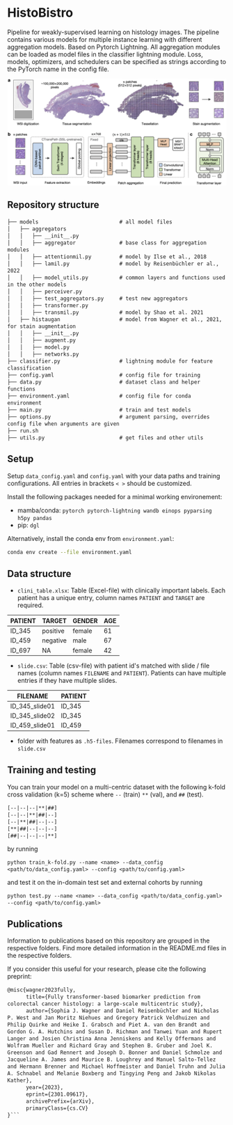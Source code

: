 # HistoBistro

Pipeline for weakly-supervised learning on histology images. The pipeline contains various models for multiple instance learning with different aggregation models. Based on Pytorch Lightning. All aggregation modules can be loaded as model files in the classifier lightning module. Loss, models, optimizers, and schedulers can be specified as strings according to the PyTorch name in the config file.

![](CancerCellCRCTransformer/model.png)

## Repository structure
```
├── models                          # all model files
│   ├── aggregators
│   │   ├── __init__.py  
│   │   ├── aggregator              # base class for aggregation modules 
│   │   ├── attentionmil.py         # model by Ilse et al., 2018
│   │   ├── lamil.py                # model by Reisenbüchler er al., 2022
│   │   ├── model_utils.py          # common layers and functions used in the other models
│   │   ├── perceiver.py
│   │   ├── test_aggregators.py     # test new aggregators
│   │   ├── transformer.py
│   │   ├── transmil.py             # model by Shao et al. 2021
│   ├── histaugan                   # model from Wagner et al., 2021, for stain augmentation
│   │   ├── __init__.py  
│   │   ├── augment.py  
│   │   ├── model.py  
│   │   ├── networks.py  
├── classifier.py                   # lightning module for feature classification
├── config.yaml                     # config file for training
├── data.py                         # dataset class and helper functions
├── environment.yaml                # config file for conda environment
├── main.py                         # train and test models
├── options.py                      # argument parsing, overrides config file when arguments are given
├── run.sh
├── utils.py                        # get files and other utils
```

## Setup

Setup `data_config.yaml` and `config.yaml` with your data paths and training configurations. All entries in brackets `< >` should be customized.

Install the following packages needed for a minimal working environement:
* mamba/conda: `pytorch pytorch-lightning wandb einops pyparsing h5py pandas`
* pip: `dgl`

Alternatively, install the conda env from `environment.yaml`:
```sh
conda env create --file environment.yaml
```

## Data structure

* `clini_table.xlsx`: Table (Excel-file) with clinically important labels. Each patient has a unique entry, column names `PATIENT` and `TARGET` are required.

| PATIENT	| TARGET	| GENDER	| AGE |
| ---       | ---       | ---       | --- |
| ID_345    | positive	| female	| 61  |
| ID_459    | negative	| male	    | 67  |
| ID_697    | NA	    | female	| 42  |

* `slide.csv`: Table (csv-file) with patient id's matched with slide / file names (column names `FILENAME` and `PATIENT`). Patients can have multiple entries if they have multiple slides.

| FILENAME	| PATIENT	|
| ---       | ---       |
| ID_345_slide01    | ID_345    |
| ID_345_slide02    | ID_345    |
| ID_459_slide01    | ID_459    |

* folder with features as `.h5-files`. Filenames correspond to filenames in `slide.csv`


## Training and testing

You can train your model on a multi-centric dataset with the following k-fold cross validation (k=5) scheme where `--` (train) `**` (val), and `##` (test).
```
[--|--|--|**|##]
[--|--|**|##|--]
[--|**|##|--|--]
[**|##|--|--|--]
[##|--|--|--|**]
```

by running 
```
python train_k-fold.py --name <name> --data_config <path/to/data_config.yaml> --config <path/to/config.yaml>
```
and test it on the in-domain test set and external cohorts by running
```
python test.py --name <name> --data_config <path/to/data_config.yaml> --config <path/to/config.yaml>
```

## Publications

Information to publications based on this repository are grouped in the respective folders. Find more detailed information in the README.md files in the respective folders.

If you consider this useful for your research, please cite the following preprint:
```
@misc{wagner2023fully,
      title={Fully transformer-based biomarker prediction from colorectal cancer histology: a large-scale multicentric study}, 
      author={Sophia J. Wagner and Daniel Reisenbüchler and Nicholas P. West and Jan Moritz Niehues and Gregory Patrick Veldhuizen and Philip Quirke and Heike I. Grabsch and Piet A. van den Brandt and Gordon G. A. Hutchins and Susan D. Richman and Tanwei Yuan and Rupert Langer and Josien Christina Anna Jenniskens and Kelly Offermans and Wolfram Mueller and Richard Gray and Stephen B. Gruber and Joel K. Greenson and Gad Rennert and Joseph D. Bonner and Daniel Schmolze and Jacqueline A. James and Maurice B. Loughrey and Manuel Salto-Tellez and Hermann Brenner and Michael Hoffmeister and Daniel Truhn and Julia A. Schnabel and Melanie Boxberg and Tingying Peng and Jakob Nikolas Kather},
      year={2023},
      eprint={2301.09617},
      archivePrefix={arXiv},
      primaryClass={cs.CV}
}```


